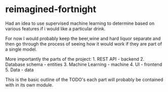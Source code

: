 # reimagined-fortnight
Had an idea to use supervised machine learning to determine based on various features if i would like a particular drink. 

For now I would probably keep the beer,wine and hard liquor separate and then go through the process of seeing how it would work if they are part of a single model.

More importantly the parts of the project:
    1. REST API - backend
    2. Database schema - entities 
    3. Machine Learning - machine
    4. UI - frontend
    5. Data - data
 
This is the basic outline of the TODO's each part will probably be contained with in its own module. 
